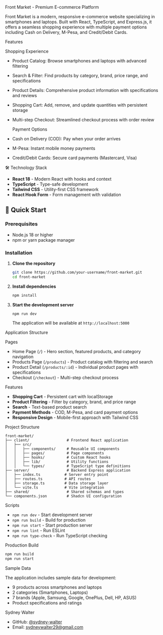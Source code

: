  Front Market - Premium E-commerce Platform

Front Market is a modern, responsive e-commerce website specializing in smartphones and laptops. Built with React, TypeScript, and Express.js, it offers a seamless shopping experience with multiple payment options including Cash on Delivery, M-Pesa, and Credit/Debit Cards.

 Features

 Shopping Experience
- Product Catalog: Browse smartphones and laptops with advanced filtering
- Search & Filter: Find products by category, brand, price range, and specifications
- Product Details: Comprehensive product information with specifications and reviews
- Shopping Cart: Add, remove, and update quantities with persistent storage
- Multi-step Checkout: Streamlined checkout process with order review

  Payment Options
- Cash on Delivery (COD): Pay when your order arrives
- M-Pesa: Instant mobile money payments
- Credit/Debit Cards: Secure card payments (Mastercard, Visa)


 🛠 Technology Stack
- **React 18** - Modern React with hooks and context
- **TypeScript** - Type-safe development
- **Tailwind CSS** - Utility-first CSS framework
- **React Hook Form** - Form management with validation



## 🚀 Quick Start

### Prerequisites
- Node.js 18 or higher
- npm or yarn package manager

### Installation

1. **Clone the repository**
   ```bash
   git clone https://github.com/your-username/front-market.git
   cd front-market
   ```

2. **Install dependencies**
   ```bash
   npm install
   ```

3. **Start the development server**
   ```bash
   npm run dev
   ```

   The application will be available at `http://localhost:5000`

 Application Structure

 Pages
- Home Page (`/`) - Hero section, featured products, and category navigation
- Products Page (`/products`) - Product catalog with filtering and search
- Product Detail (`/products/:id`) - Individual product pages with specifications
- Checkout (`/checkout`) - Multi-step checkout process


Features
- **Shopping Cart** - Persistent cart with localStorage
- **Product Filtering** - Filter by category, brand, and price range
- **Search** - Text-based product search
- **Payment Methods** - COD, M-Pesa, and card payment options
- **Responsive Design** - Mobile-first approach with Tailwind CSS



Project Structure
```
front-market/
├── client/                 # Frontend React application
│   ├── src/
│   │   ├── components/     # Reusable UI components
│   │   ├── pages/          # Page components
│   │   ├── hooks/          # Custom React hooks
│   │   ├── lib/            # Utility functions
│   │   └── types/          # TypeScript type definitions
├── server/                 # Backend Express application
│   ├── index.ts           # Server entry point
│   ├── routes.ts          # API routes
│   ├── storage.ts         # Data storage layer
│   └── vite.ts            # Vite integration
├── shared/                 # Shared schemas and types
└── components.json         # Shadcn UI configuration
```

 Scripts
- `npm run dev` - Start development server
- `npm run build` - Build for production
- `npm run start` - Start production server
- `npm run lint` - Run ESLint
- `npm run type-check` - Run TypeScript checking



Production Build
```bash
npm run build
npm run start
```



 Sample Data

The application includes sample data for development:
- 9 products across smartphones and laptops
- 2 categories (Smartphones, Laptops)
- 7 brands (Apple, Samsung, Google, OnePlus, Dell, HP, ASUS)
- Product specifications and ratings



Sydney Walter
- GitHub: [@sydney-walter](https://github.com/sydney-software)
- Email: sydneywalter29@gmail.com


